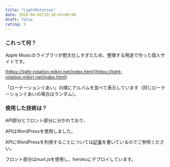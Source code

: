 ```yaml
---
title: "LightRotation"
date: 2018-04-01T19:10:43+09:00
draft: false
rating: 5
---
```


### これって何？

Apple Musicのライブラリが肥大化しすぎたため、整理する用途で作った個人サイトです。

[https://light-rotation.mikiri.net/index.html](https://light-rotation.mikiri.net/index.html)

「ローテーションぐあい」の順にアルバムを並べて表示しています（同じローテーションぐあいの場合はランダム）。

### 使用した技術は？

API部分とフロント部分に分かれており、

APIはWordPressを使用しました。

APIにWordPressを利用することについては[記事](https://qiita.com/mi_ki_ri/items/d59fa2486c770e7a357e)を書いているのでご参照ください。

フロント部分はnuxt.jsを使用し、herokuにデプロイしています。
